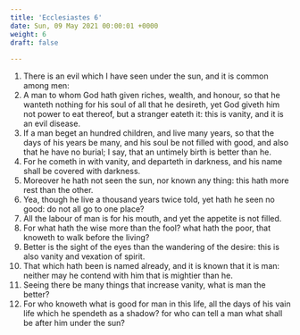 ```yaml
---
title: 'Ecclesiastes 6'
date: Sun, 09 May 2021 00:00:01 +0000
weight: 6
draft: false
  
---
```


1. There is an evil which I have seen under the sun, and it is common among men:
2. A man to whom God hath given riches, wealth, and honour, so that he wanteth nothing for his soul of all that he desireth, yet God giveth him not power to eat thereof, but a stranger eateth it: this is vanity, and it is an evil disease.
3. If a man beget an hundred children, and live many years, so that the days of his years be many, and his soul be not filled with good, and also that he have no burial; I say, that an untimely birth is better than he.
4. For he cometh in with vanity, and departeth in darkness, and his name shall be covered with darkness.
5. Moreover he hath not seen the sun, nor known any thing: this hath more rest than the other.
6. Yea, though he live a thousand years twice told, yet hath he seen no good: do not all go to one place?
7. All the labour of man is for his mouth, and yet the appetite is not filled.
8. For what hath the wise more than the fool? what hath the poor, that knoweth to walk before the living?
9. Better is the sight of the eyes than the wandering of the desire: this is also vanity and vexation of spirit.
10. That which hath been is named already, and it is known that it is man: neither may he contend with him that is mightier than he.
11. Seeing there be many things that increase vanity, what is man the better?
12. For who knoweth what is good for man in this life, all the days of his vain life which he spendeth as a shadow? for who can tell a man what shall be after him under the sun?
